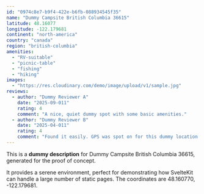 ```yaml
---
id: "0974c8e7-b9f4-422e-b6fb-088934545f35"
name: "Dummy Campsite British Columbia 36615"
latitude: 48.16077
longitude: -122.179681
continent: "north-america"
country: "canada"
region: "british-columbia"
amenities:
  - "RV-suitable"
  - "picnic-table"
  - "fishing"
  - "hiking"
images:
  - "https://res.cloudinary.com/demo/image/upload/v1/sample.jpg"
reviews:
  - author: "Dummy Reviewer A"
    date: "2025-09-011"
    rating: 4
    comment: "A nice, quiet dummy spot with some basic amenities."
  - author: "Dummy Reviewer B"
    date: "2025-04-011"
    rating: 4
    comment: "Found it easily. GPS was spot on for this dummy location."
---
```


This is a **dummy description** for Dummy Campsite British Columbia 36615, generated for the proof of concept.

It provides a serene environment, perfect for demonstrating how SvelteKit can handle a large number of static pages. The coordinates are 48.160770, -122.179681.
